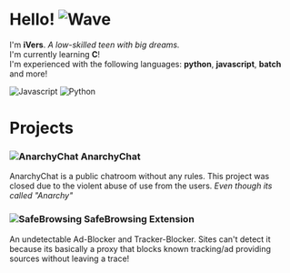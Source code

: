 # Hello! ![Wave](https://cdn.discordapp.com/emojis/861905792626065418.gif?size=32&quality=lossless)
I'm **iVers**. *A low-skilled teen with big dreams.*  
I'm currently learning __C__!   
I'm experienced with the following languages: **python**, **javascript**, **batch** and more!    
  
![Javascript](https://cdn.discordapp.com/emojis/673878349273366528.webp?size=32&quality=lossless) 
![Python](https://cdn.discordapp.com/emojis/822794896733765643.webp?size=32&quality=lossless) 


# Projects
### ![AnarchyChat](https://cdn.discordapp.com/emojis/968269483183583262.webp?size=32&quality=lossless) AnarchyChat
AnarchyChat is a public chatroom without any rules. This project was closed due to the violent abuse of use from the users. *Even though its called "Anarchy"*  

### ![SafeBrowsing](https://cdn.discordapp.com/emojis/585675227128659970.webp?size=32&quality=lossless) SafeBrowsing Extension
An undetectable Ad-Blocker and Tracker-Blocker. Sites can't detect it because its basically a proxy that blocks known tracking/ad providing sources without leaving a trace!
